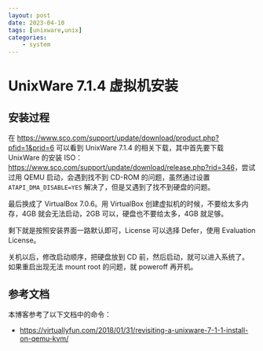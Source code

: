 ```yaml
---
layout: post
date: 2023-04-10
tags: [unixware,unix]
categories:
    - system
---
```


# UnixWare 7.1.4 虚拟机安装

## 安装过程

在 <https://www.sco.com/support/update/download/product.php?pfid=1&prid=6> 可以看到 UnixWare 7.1.4 的相关下载，其中首先要下载 UnixWare 的安装 ISO：<https://www.sco.com/support/update/download/release.php?rid=346>，尝试过用 QEMU 启动，会遇到找不到 CD-ROM 的问题，虽然通过设置 `ATAPI_DMA_DISABLE=YES` 解决了，但是又遇到了找不到硬盘的问题。

最后换成了 VirtualBox 7.0.6。用 VirtualBox 创建虚拟机的时候，不要给太多内存，4GB 就会无法启动，2GB 可以，硬盘也不要给太多，4GB 就足够。

<!-- more -->

剩下就是按照安装界面一路默认即可，License 可以选择 Defer，使用 Evaluation License。

关机以后，修改启动顺序，把硬盘放到 CD 前，然后启动，就可以进入系统了。如果重启出现无法 mount root 的问题，就 poweroff 再开机。

## 参考文档

本博客参考了以下文档中的命令：

- <https://virtuallyfun.com/2018/01/31/revisiting-a-unixware-7-1-1-install-on-qemu-kvm/>
